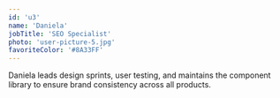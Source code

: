 ```yaml
---
id: 'u3'
name: 'Daniela'
jobTitle: 'SEO Specialist'
photo: 'user-picture-5.jpg'
favoriteColor: '#8A33FF'
---
```

Daniela leads design sprints, user testing, and maintains the component library to ensure brand consistency across all products.
